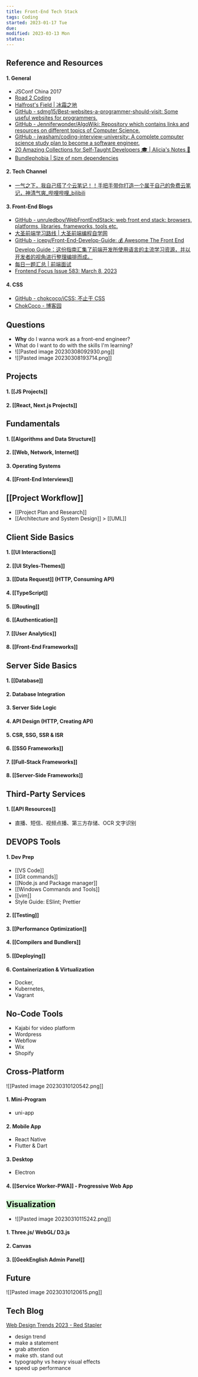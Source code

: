 ```yaml
---
title: Front-End Tech Stack
tags: Coding 
started: 2023-01-17 Tue
due: 
modified: 2023-03-13 Mon
status: 
---
```

## Reference and Resources
#### 1. General
- JSConf China 2017
- [Road 2 Coding](https://r2coding.com/#/?id=%e7%bc%96%e7%a8%8b%e5%ad%a6%e4%b9%a0%e8%b5%84%e6%ba%90%e5%a4%a7%e6%95%b4%e7%90%86)
- [Halfrost's Field | 冰霜之地](https://halfrost.com/)
- [GitHub - sdmg15/Best-websites-a-programmer-should-visit: Some useful websites for programmers.](https://github.com/sdmg15/Best-websites-a-programmer-should-visit#internships)
- [GitHub - Jenniferwonder/AlgoWiki: Repository which contains links and resources on different topics of Computer Science.](https://github.com/Jenniferwonder/AlgoWiki)
- [GitHub - jwasham/coding-interview-university: A complete computer science study plan to become a software engineer.](https://github.com/jwasham/coding-interview-university#the-daily-plan)
- [20 Amazing Collections for Self-Taught Developers 🎓 | Alicia's Notes 🚀](https://notes.aliciasykes.com/42310/20-amazing-collections-for-self-taught-developers)
- [Bundlephobia | Size of npm dependencies](https://bundlephobia.com/)
#### 2. Tech Channel
- [一气之下，我自己搭了个云笔记！！手把手带你打造一个属于自己的免费云笔记，神清气爽_哔哩哔哩_bilibili](https://www.bilibili.com/video/BV1w3411N7zM/?spm_id_from=333.999.0.0&vd_source=be278a4cfd00a5f72dcf153eaca79333)
#### 3. Front-End Blogs
- [GitHub - unruledboy/WebFrontEndStack: web front end stack: browsers, platforms, libraries, frameworks, tools etc.](https://github.com/unruledboy/WebFrontEndStack)
- [大圣前端学习路线 | 大圣前端编程自学网](https://roadmap.shengxinjing.cn/)
- [GitHub - icepy/Front-End-Develop-Guide: 💰 Awesome The Front End Develop Guide：这份指南汇集了前端开发所使用语言的主流学习资源，并以开发者的视角进行整理编排而成。](https://github.com/icepy/Front-End-Develop-Guide)
- [每日一题汇总 | 前端面试](https://lgwebdream.github.io/FE-Interview/daily/#%E6%AF%8F%E6%97%A5%E4%B8%80%E9%A2%98%E6%B1%87%E6%80%BB)
- [Frontend Focus Issue 583: March 8, 2023](https://frontendfoc.us/issues/583)
#### 4. CSS
- [GitHub - chokcoco/iCSS: 不止于 CSS](https://github.com/chokcoco/iCSS)
- [ChokCoco - 博客园](https://www.cnblogs.com/coco1s/)
## Questions
- **Why** do I wanna work as a front-end engineer?
- What do I want to do with the skills I'm learning?
- ![[Pasted image 20230308092930.png]]
- ![[Pasted image 20230308193714.png]]  
## Projects
#### 1. [[JS Projects]]
#### 2. [[React, Next.js Projects]]
## Fundamentals
#### 1. [[Algorithms and Data Structure]]
#### 2. [[Web, Network, Internet]]
#### 3. Operating Systems
#### 4. [[Front-End Interviews]]
## [[Project Workflow]]
- [[Project Plan and Research]] 
- [[Architecture and System Design]] > [[UML]]
## Client Side Basics
#### 1. [[UI Interactions]]
#### 2. [[UI Styles-Themes]]
#### 3. [[Data Request]] (HTTP, Consuming API)
#### 4. [[TypeScript]]
#### 5. [[Routing]]
#### 6. [[Authentication]]
#### 7. [[User Analytics]]
#### 8. [[Front-End Frameworks]]
## Server Side Basics
#### 1. [[Database]]
#### 2. Database Integration
#### 3. Server Side Logic
#### 4. API Design (HTTP, Creating API)
#### 5. CSR, SSG, SSR & ISR
#### 6. [[SSG Frameworks]]
#### 7. [[Full-Stack Frameworks]]
#### 8. [[Server-Side Frameworks]]
## Third-Party Services
#### 1. [[API Resources]]
- 直播、短信、视频点播、第三方存储、OCR 文字识别
## DEVOPS Tools
#### 1. Dev Prep
- [[VS Code]]
- [[Git commands]]
- [[Node.js and Package manager]]
- [[Windows Commands and Tools]]
- [[vim]]
- Style Guide: ESlint; Prettier 
#### 2. [[Testing]]
#### 3. [[Performance Optimization]]
#### 4. [[Compilers and Bundlers]]
#### 5. [[Deploying]]
#### 6. Containerization & Virtualization
- Docker, 
- Kubernetes, 
- Vagrant
## No-Code Tools
- Kajabi for video platform  
- Wordpress  
- Webflow  
- Wix  
- Shopify
## Cross-Platform
![[Pasted image 20230310120542.png]]
#### 1. Mini-Program 
- uni-app
#### 2. Mobile App
- React Native
- Flutter & Dart
#### 3. Desktop 
- Electron
#### 4. [[Service Worker-PWA]] - Progressive Web App
## <mark style="background: #BBFABBA6;">Visualization</mark>
- ![[Pasted image 20230310115242.png]]
#### 1. Three.js/ WebGL/ D3.js
#### 2. Canvas
#### 3. [[GeekEnglish Admin Panel]]
## Future
![[Pasted image 20230310120615.png]]
## Tech Blog
[Web Design Trends 2023 - Red Stapler](https://redstapler.co/web-design-trends-2023/)
- design trend
- make a statement
- grab attention
- make sth. stand out
- typography vs heavy visual effects
- speed up performance
